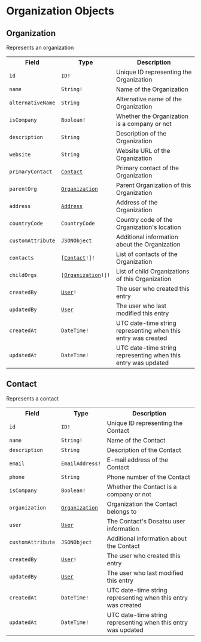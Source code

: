 # Organization Objects

## Organization

Represents an organization

<table>
    <tr>
        <th nowrap>Field</th>
        <th nowrap>Type</th>
        <th nowrap>Description</th>
    </tr>
    <tr>
        <td nowrap><code>id</code></td>
        <td nowrap><code>ID!</code></td>
        <td>Unique ID representing the Organization</td>
    </tr>
    <tr>
        <td nowrap><code>name</code></td>
        <td nowrap><code>String!</code></td>
        <td>Name of the Organization</td>
    </tr>
    <tr>
        <td nowrap><code>alternativeName</code></td>
        <td nowrap><code>String</code></td>
        <td>Alternative name of the Organization</td>
    </tr>
    <tr>
        <td nowrap><code>isCompany</code></td>
        <td nowrap><code>Boolean!</code></td>
        <td>Whether the Organization is a company or not</td>
    </tr>
    <tr>
        <td nowrap><code>description</code></td>
        <td nowrap><code>String</code></td>
        <td>Description of the Organization</td>
    </tr>
    <tr>
        <td nowrap><code>website</code></td>
        <td nowrap><code>String</code></td>
        <td>Website URL of the Organization</td>
    </tr>
    <tr>
        <td nowrap><code>primaryContact</code></td>
        <td nowrap><code><a href="#contact">Contact</a></code></td>
        <td>Primary contact of the Organization</td>
    </tr>
    <tr>
        <td nowrap><code>parentOrg</code></td>
        <td nowrap><code><a href="#organization">Organization</a></code></td>
        <td>Parent Organization of this Organization</td>
    </tr>
    <tr>
        <td nowrap><code>address</code></td>
        <td nowrap><code><a href="../locationManagement/objects.html#address">Address</a></code></td>
        <td>Address of the Organization</td>
    </tr>
    <tr>
        <td nowrap><code>countryCode</code></td>
        <td nowrap><code>CountryCode</code></td>
        <td>Country code of the Organization's location</td>
    </tr>
    <tr>
        <td nowrap><code>customAttribute</code></td>
        <td nowrap><code>JSONObject</code></td>
        <td>Additional information about the Organization</td>
    </tr>
    <tr>
        <td nowrap><code>contacts</code></td>
        <td nowrap><code>[<a href="#contact">Contact</a>!]!</code></td>
        <td>List of contacts of the Organization</td>
    </tr>
    <tr>
        <td nowrap><code>childOrgs</code></td>
        <td nowrap><code>[<a href="#organization">Organization</a>!]!</code></td>
        <td>List of child Organizations of this Organization</td>
    </tr>
    <tr>
        <td nowrap><code>createdBy</code></td>
        <td nowrap><code><a href="../userManagement/userObjects.html#user">User</a>!</code></td>
        <td>The user who created this entry</td>
    </tr>
    <tr>
        <td nowrap><code>updatedBy</code></td>
        <td nowrap><code><a href="../userManagement/userObjects.html#user">User</a></code></td>
        <td>The user who last modified this entry</td>
    </tr>
    <tr>
        <td nowrap><code>createdAt</code></td>
        <td nowrap><code>DateTime!</code></td>
        <td>UTC date-time string representing when this entry was created</td>
    </tr>
    <tr>
        <td nowrap><code>updatedAt</code></td>
        <td nowrap><code>DateTime!</code></td>
        <td>UTC date-time string representing when this entry was updated</td>
    </tr>
</table>

## Contact

Represents a contact

<table>
    <tr>
        <th nowrap>Field</th>
        <th nowrap>Type</th>
        <th nowrap>Description</th>
    </tr>
    <tr>
        <td nowrap><code>id</code></td>
        <td nowrap><code>ID!</code></td>
        <td>Unique ID representing the Contact</td>
    </tr>
    <tr>
        <td nowrap><code>name</code></td>
        <td nowrap><code>String!</code></td>
        <td>Name of the Contact</td>
    </tr>
    <tr>
        <td nowrap><code>description</code></td>
        <td nowrap><code>String</code></td>
        <td>Description of the Contact</td>
    </tr>
    <tr>
        <td nowrap><code>email</code></td>
        <td nowrap><code>EmailAddress!</code></td>
        <td>E-mail address of the Contact</td>
    </tr>
    <tr>
        <td nowrap><code>phone</code></td>
        <td nowrap><code>String</code></td>
        <td>Phone number of the Contact</td>
    </tr>
    <tr>
        <td nowrap><code>isCompany</code></td>
        <td nowrap><code>Boolean!</code></td>
        <td>Whether the Contact is a company or not</td>
    </tr>
    <tr>
        <td nowrap><code>organization</code></td>
        <td nowrap><code><a href="#organization">Organization</a></code></td>
        <td>Organization the Contact belongs to</td>
    </tr>
    <tr>
        <td nowrap><code>user</code></td>
        <td nowrap><code><a href="../userManagement/userObjects.html#user">User</a></code></td>
        <td>The Contact's Dosatsu user information</td>
    </tr>
    <tr>
        <td nowrap><code>customAttribute</code></td>
        <td nowrap><code>JSONObject</code></td>
        <td>Additional information about the Contact</td>
    </tr>
    <tr>
        <td nowrap><code>createdBy</code></td>
        <td nowrap><code><a href="../userManagement/userObjects.html#user">User</a>!</code></td>
        <td>The user who created this entry</td>
    </tr>
    <tr>
        <td nowrap><code>updatedBy</code></td>
        <td nowrap><code><a href="../userManagement/userObjects.html#user">User</a></code></td>
        <td>The user who last modified this entry</td>
    </tr>
    <tr>
        <td nowrap><code>createdAt</code></td>
        <td nowrap><code>DateTime!</code></td>
        <td>UTC date-time string representing when this entry was created</td>
    </tr>
    <tr>
        <td nowrap><code>updatedAt</code></td>
        <td nowrap><code>DateTime!</code></td>
        <td>UTC date-time string representing when this entry was updated</td>
    </tr>
</table>
